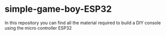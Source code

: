 # simple-game-boy-ESP32
In this repository you can find all the material required to build a DIY console using the micro controller ESP32
